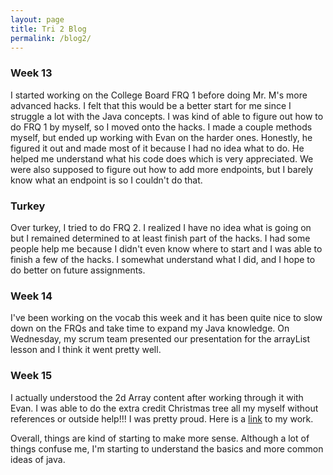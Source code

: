 ```yaml
---
layout: page
title: Tri 2 Blog
permalink: /blog2/
---
```


### Week 13

I started working on the College Board FRQ 1 before doing Mr. M's more advanced hacks. I felt that this would be a better start for me since I struggle a lot with the Java concepts. I was kind of able to figure out how to do FRQ 1 by myself, so I moved onto the hacks. I made a couple methods myself, but ended up working with Evan on the harder ones. Honestly, he figured it out and made most of it because I had no idea what to do. He helped me understand what his code does which is very appreciated. We were also supposed to figure out how to add more endpoints, but I barely know what an endpoint is so I couldn't do that.

### Turkey

Over turkey, I tried to do FRQ 2. I realized I have no idea what is going on but I remained determined to at least finish part of the hacks. I had some people help me because I didn't even know where to start and I was able to finish a few of the hacks. I somewhat understand what I did, and I hope to do better on future assignments. 

### Week 14

I've been working on the vocab this week and it has been quite nice to slow down on the FRQs and take time to expand my Java knowledge. On Wednesday, my scrum team presented our presentation for the arrayList lesson and I think it went pretty well. 

### Week 15

I actually understood the 2d Array content after working through it with Evan. I was able to do the extra credit Christmas tree all my myself without references or outside help!!! I was pretty proud. Here is a [link](https://calissat.github.io/ws/java/2022/12/06/unit8.html) to my work. 

Overall, things are kind of starting to make more sense. Although a lot of things confuse me, I'm starting to understand the basics and more common ideas of java.

